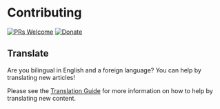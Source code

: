 Contributing
=======

[![PRs Welcome](https://img.shields.io/badge/PRs-welcome-brightgreen.svg?style=flat-square)](http://makeapullrequest.com)
[![Donate](https://img.shields.io/badge/Paypal-Donate-green.svg?logo=paypal&style=flat)](https://www.paypal.com/cgi-bin/webscr?cmd=_s-xclick&hosted_button_id=23LG7JTZSCA54&source=url)

## Translate

Are you bilingual in English and a foreign language? You can help by translating new articles!

Please see the [Translation Guide](./translation_guide.md) for more information on how to help by translating new content.